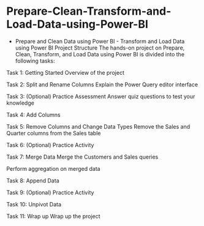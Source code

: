 # Prepare-Clean-Transform-and-Load-Data-using-Power-BI
- Prepare and Clean Data using Power BI  - Transform and Load Data using Power BI
Project Structure
The hands-on project on Prepare, Clean, Transform, and Load Data using Power BI is divided into the following tasks:

Task 1: Getting Started
Overview of the project

Task 2: Split and Rename Columns
Explain the Power Query editor interface

Task 3: (Optional) Practice Assessment
Answer quiz questions to test your knowledge

Task 4: Add Columns

Task 5: Remove Columns and Change Data Types
Remove the Sales and Quarter columns from the Sales table

Task 6: (Optional) Practice Activity

Task 7: Merge Data
Merge the Customers and Sales queries

Perform aggregation on merged data

Task 8: Append Data

Task 9: (Optional) Practice Activity

Task 10: Unpivot Data

Task 11: Wrap up
Wrap up the project
